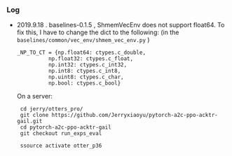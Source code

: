 

### Log

* 2019.9.18 . baselines-0.1.5 , ShmemVecEnv does not support float64.
   To fix this, I have to change the dict to the following: (in the `baselines/common/vec_env/shmem_vec_env.py` )
   ```buildoutcfg
   _NP_TO_CT = {np.float64: ctypes.c_double,
             np.float32: ctypes.c_float,
             np.int32: ctypes.c_int32,
             np.int8: ctypes.c_int8,
             np.uint8: ctypes.c_char,
             np.bool: ctypes.c_bool}
   ```
   
   
   On a server:
   ```buildoutcfg
    cd jerry/otters_pro/
    git clone https://github.com/Jerryxiaoyu/pytorch-a2c-ppo-acktr-gail.git
    cd pytorch-a2c-ppo-acktr-gail
    git checkout run_exps_eval
    
    ssource activate otter_p36
    
    ```